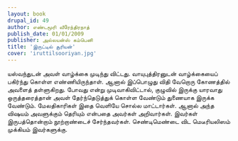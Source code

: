 ```yaml
---
layout: book
drupal_id: 49
author: எண்டமூரி வீரேந்திரநாத்
publish_date: 01/01/2009
publisher: அல்லயன்ஸ் கம்பெனி
title: 'இருட்டில் சூரியன்'
cover: 'iruttilsooriyan.jpg'
---
```

யஸ்வந்துடன் அவள் வாழ்க்கை முடிந்து விட்டது. வாயுபுத்திரனுடன் வாழ்க்கையைப் பகிர்ந்து கொள்ள எண்ணியிருந்தாள். ஆனால் இப்பொழுது விதி வேறொரு கோணத்தில் அவளைத் தள்ளுகிறது. போவது என்று முடிவாகிவிட்டால், குழுவில் இருக்கு யாரவாது ஒருத்தரைத்தான் அவள் தேர்ந்தெடுத்துக் கொள்ள வேண்டும் துணையாக இருக்க வேண்டும். மேலதிகாரிகள் இதை வெளியே சொல்ல மாட்டார்கள். ஆனால் அந்த விஷயம் அவளுக்கும் தெரியும் என்பதை அவர்கள் அறிவார்கள். இவர்கள் இருபத்தொன்றாம் நூற்றாண்டைச் சேர்ந்தவர்கள். செண்டிமெண்டை விட மெடீரியலிஸம் முக்கியம் இவர்களுக்கு.

